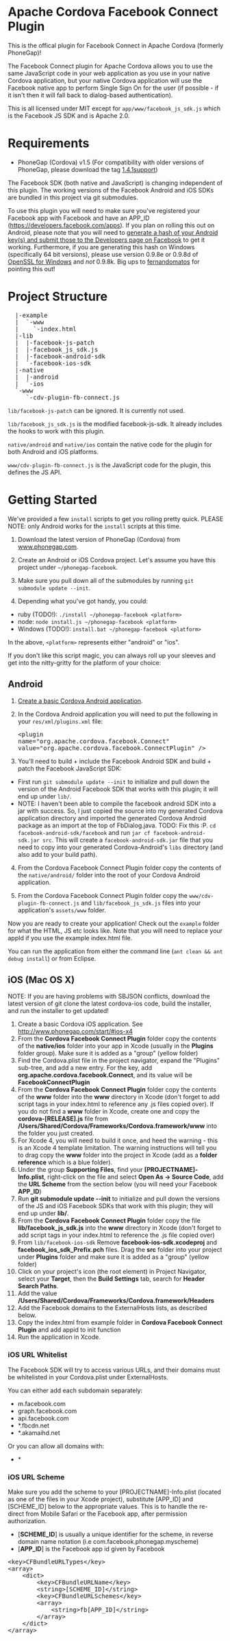 # Apache Cordova Facebook Connect Plugin

This is the offical plugin for Facebook Connect in Apache Cordova (formerly PhoneGap)!

The Facebook Connect plugin for Apache Cordova allows you to use the same JavaScript code in your web application as you 
use in your native Cordova application, but your native Cordova application will use the Facebook native app to 
perform Single Sign On for the user (if possible - if it isn't then it
will fall back to dialog-based authentication).

This is all licensed under MIT except for `app/www/facebook_js_sdk.js` which is the Facebook JS SDK and is Apache 2.0.

# Requirements

* PhoneGap (Cordova) v1.5 (For compatibility with older versions of PhoneGap, please download the tag [1.4.1support](https://github.com/davejohnson/phonegap-plugin-facebook-connect/zipball/1.4.1support))

The Facebook SDK (both native and JavaScript) is changing independent of this plugin. The working versions of the Facebook Android and iOS SDKs are bundled in this project via git submodules.

To use this plugin you will need to make sure you've registered your Facebook app with Facebook and have an APP_ID (https://developers.facebook.com/apps). If you plan on rolling this out on Android, please note that you will need to [generate a hash of your Android key(s) and submit those to the Developers page on Facebook](http://developers.facebook.com/docs/mobile/android/build/#sig) to get it working. Furthermore, if you are generating this hash on Windows (specifically 64 bit versions), please use version 0.9.8e or 0.9.8d of [OpenSSL for Windows](http://code.google.com/p/openssl-for-windows/downloads/list) and *not* 0.9.8k. Big ups to [fernandomatos](http://github.com/fernandomatos) for pointing this out!

# Project Structure

<pre>
  |-example
  |  `-www
  |    `-index.html
  |-lib
  |  |-facebook-js-patch
  |  |-facebook_js_sdk.js
  |  |-facebook-android-sdk
  |  `-facebook-ios-sdk
  |-native
  |  |-android
  |  `-ios
  `-www
     `-cdv-plugin-fb-connect.js
</pre>

`lib/facebook-js-patch` can be ignored. It is currently not used.

`lib/facebook_js_sdk.js` is the modified facebook-js-sdk. It already includes the hooks to work with this plugin.

`native/android` and `native/ios` contain the native code for the plugin for both Android and iOS platforms.

`www/cdv-plugin-fb-connect.js` is the JavaScript code for the plugin, this defines the JS API.


# Getting Started

We've provided a few `install` scripts to get you rolling pretty quick. PLEASE NOTE: only Android works for the `install` scripts at this time.

1. Download the latest version of PhoneGap (Cordova) from www.phonegap.com.

2. Create an Android or iOS Cordova project. Let's assume you have this
   project under `~/phonegap-facebook`.

3. Make sure you pull down all of the submodules by running `git
   submodule update --init`.

4. Depending what you've got handy, you could:
  * ruby (TODO!): `./install ~/phonegap-facebook <platform>`
  * node: `node install.js ~/phonegap-facebook <platform>`
  * Windows (TODO!): `install.bat ~/phonegap-facebook
    <platform>`

In the above, `<platform>` represents either "android" or "ios".

If you don't like this script magic, you can always roll up your sleeves
and get into the nitty-gritty for the platform of your choice:

## Android

1. [Create a basic Cordova Android application](http://www.phonegap.com/start/#android).

2. In the Cordova Android application you will need to put the following in your `res/xml/plugins.xml` file: <pre>&lt;plugin name="org.apache.cordova.facebook.Connect" value="org.apache.cordova.facebook.ConnectPlugin" /&gt;</pre>

3. You'll need to build + include the Facebook Android SDK and build + patch the
   Facebook JavaScript SDK:
  * First run `git submodule update --init` to initialize and pull down
    the version of the Android Facebook SDK that works with this plugin; it will end up under `lib/`.
  * NOTE: I haven't been able to compile the facebook android SDK into a
    jar with success. So, I just copied the source into my generated
    Cordova application directory and imported the generated Cordova
    Android package as an import at the top of FbDialog.java. TODO: Fix this
    :P. `cd facebook-android-sdk/facebook` and run `jar cf
    facebook-android-sdk.jar src`. This will create a
    `facebook-android-sdk.jar` file that you need to copy into your
    generated Cordova-Android's `libs` directory (and also add to your
    build path). 

4. From the Cordova Facebook Connect Plugin folder copy the contents of the `native/android/` folder into the root of your Cordova Android application.

5. From the Cordova Facebook Connect Plugin folder copy the `www/cdv-plugin-fb-connect.js` and `lib/facebook_js_sdk.js` files into your application's `assets/www` folder.

Now you are ready to create your application! Check out the `example` folder for what the HTML, JS etc looks like. Note that you will need to replace your appId if you use the example index.html file.

You can run the application from either the command line (`ant clean && ant debug install`) or from Eclipse.

## iOS (Mac OS X)

NOTE: If you are having problems with SBJSON conflicts, download the latest version of git clone the latest cordova-ios code, build the installer, and run the installer to get updated!

1. Create a basic Cordova iOS application. See http://www.phonegap.com/start/#ios-x4
2. From the **Cordova Facebook Connect Plugin** folder copy the contents of the **native/ios** folder into your app in Xcode (usually in the **Plugins** folder group). Make sure it is added as a "group" (yellow folder)
3. Find the Cordova.plist file in the project navigator, expand the "Plugins" sub-tree, and add a new entry. For the key, add **org.apache.cordova.facebook.Connect**, and its value will be **FacebookConnectPlugin**
4. From the **Cordova Facebook Connect Plugin** folder copy the contents of the **www** folder into the **www** directory in Xcode (don't forget to add script tags in your index.html to reference any .js files copied over). If you do not find a **www** folder in Xcode, create one and copy the **cordova-[RELEASE].js** file from **/Users/Shared/Cordova/Frameworks/Cordova.framework/www** into the folder you just created.
5. For Xcode 4, you will need to build it once, and heed the warning - this is an Xcode 4 template limitation. The warning instructions will tell you to drag copy the **www** folder into the project in Xcode (add as a **folder reference** which is a blue folder).
6. Under the group **Supporting Files**, find your **[PROJECTNAME]-Info.plist**, right-click on the file and select **Open As -> Source Code**, add the **URL Scheme** from the section below (you will need your Facebook **APP_ID**)
7. Run **git submodule update --init** to initialize and pull down the versions of the JS and iOS Facebook SDKs that work with this plugin; they will end up under **lib/**.
8. From the **Cordova Facebook Connect Plugin** folder copy the file **lib/facebook_js_sdk.js** into the **www** directory in Xcode (don't forget to add script tags in your index.html to reference the .js file copied over)
9. From `lib/facebook-ios-sdk` Remove **facebook-ios-sdk.xcodeproj** and **facebook_ios_sdk_Prefix.pch** files. Drag the **src** folder into your project under **Plugins** folder and make sure it is added as a "group" (yellow folder)
10. Click on your project's icon (the root element) in Project Navigator, select your **Target**, then the **Build Settings** tab, search for **Header Search Paths**.
11. Add the value **/Users/Shared/Cordova/Frameworks/Cordova.framework/Headers**
12. Add the Facebook domains to the ExternalHosts lists, as described below.
13. Copy the index.html from example folder in **Cordova Facebook Connect Plugin** and add appid to init function
14. Run the application in Xcode.


### iOS URL Whitelist

The Facebook SDK will try to access various URLs, and their domains must be whitelisted in your Cordova.plist under ExternalHosts.

You can either add each subdomain separately:

* m.facebook.com
* graph.facebook.com
* api.facebook.com
* \*.fbcdn.net
* \*.akamaihd.net

Or you can allow all domains with:

* \*

### iOS URL Scheme

Make sure you add the scheme to your [PROJECTNAME]-Info.plist (located as one of the files in your Xcode project), substitute [APP_ID] and [SCHEME_ID] below to the appropriate values. This is to handle the re-direct from Mobile Safari or the Facebook app, after permission authorization.

* [**SCHEME_ID**] is usually a unique identifier for the scheme, in reverse domain name notation (i.e com.facebook.phonegap.myscheme)
* [**APP_ID**] is the Facebook app id given by Facebook

<pre>
&lt;key&gt;CFBundleURLTypes&lt;/key&gt;
&lt;array&gt;
	&lt;dict&gt;
		&lt;key&gt;CFBundleURLName&lt;/key&gt;
		&lt;string&gt;[SCHEME_ID]&lt;/string&gt;
		&lt;key&gt;CFBundleURLSchemes&lt;/key&gt;
		&lt;array&gt;
			&lt;string&gt;fb[APP_ID]&lt;/string&gt;
		&lt;/array&gt;
	&lt;/dict&gt;
&lt;/array&gt;
</pre>



